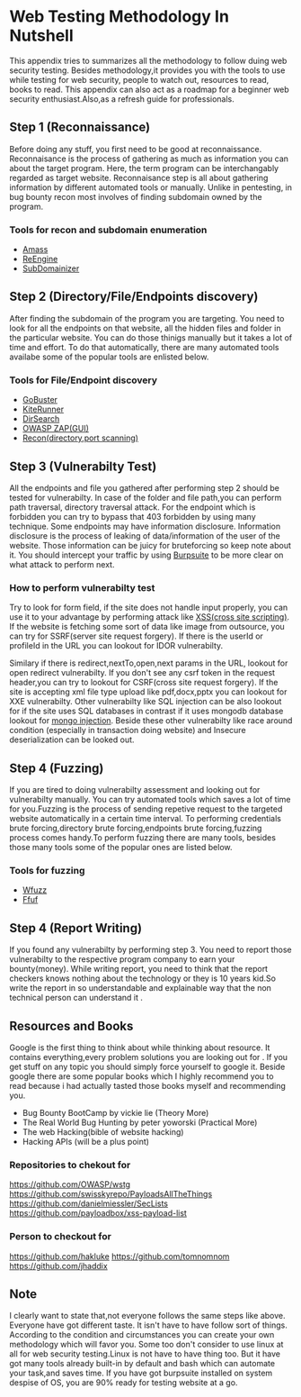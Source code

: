 # Web Testing Methodology In Nutshell

This appendix tries to summarizes all the methodology to follow duing web security testing. Besides methodology,it provides you with the tools to use while testing for web security, people to watch out, resources to read, books to read. This appendix can also act as a roadmap for a beginner web security enthusiast.Also,as a refresh guide for professionals.

## Step 1 (Reconnaissance)

Before doing any stuff, you first need to be good at reconnaissance. Reconnaisance is the process of gathering as much as information you can about the target program. Here, the term program can be interchangably regarded as target website. Reconnaisance step is all about gathering information by different automated tools or manually. Unlike in pentesting, in bug bounty recon most involves of finding subdomain owned by the program.

### Tools for recon and subdomain enumeration

- [Amass](https://github.com/OWASP/Amass)
- [ReEngine](https://github.com/yogeshojha/rengine)
- [SubDomainizer](https://github.com/nsonaniya2010/SubDomainizer)

## Step 2 (Directory/File/Endpoints discovery)

After finding the subdomain of the program you are targeting. You need to look for all the endpoints on that website, all the hidden files and folder in the particular website. You can do those thinigs manually but it takes a lot of time and effort. To do that automatically, there are many automated tools availabe some of the popular tools are enlisted below.

### Tools for File/Endpoint discovery

- [GoBuster](https://github.com/OJ/gobuster)
- [KiteRunner](https://github.com/assetnote/kiterunner)
- [DirSearch](https://github.com/maurosoria/dirsearch)
- [OWASP ZAP(GUI)](https://owasp.org/www-project-zap/)
- [Recon(directory,port scanning)](https://github.com/maheshbasnet089/recon)

## Step 3 (Vulnerabilty Test)

All the endpoints and file you gathered after performing step 2 should be tested for vulnerabilty. In case of the folder and file path,you can perform path traversal, directory traversal attack. For the endpoint which is forbidden you can try to bypass that 403 forbidden by using many technique. Some endpoints may have information disclosure. Information disclosure is the process of leaking of data/information of the user of the website. Those information can be juicy for bruteforcing so keep note about it. You should intercept your traffic by using [Burpsuite](https://portswigger.net/burp/documentation/desktop/getting-started) to be more clear on what attack to perform next.

### How to perform vulnerabilty test

Try to look for form field, if the site does not handle input properly, you can use it to your advantage by performing attack like [XSS(cross site scripting)](https://medium.com/@maheshbasnet/cross-site-scripting-or-xss-13f49fed6cc5). If the website is fetching some sort of data like image from outsource, you can try for SSRF(server site request forgery). If there is the userId or profileId in the URL you can lookout for IDOR vulnerabilty.

Similary if there is redirect,nextTo,open,next params in the URL, lookout for open redirect vulnerabilty. If you don't see any csrf token in the request header,you can try to lookout for CSRF(cross site request forgery). If the site is accepting xml file type upload like pdf,docx,pptx you can lookout for XXE vulnerabilty. Other vulnerabilty like SQL injection can be also lookout for if the site uses SQL databases in contrast if it uses mongodb database lookout for [mongo injection](https://medium.com/@maheshbasnet/mongo-injection-sql-injection-a8b76cd8b193). Beside these other vulnerabilty like race around condition (especially in transaction doing website) and Insecure deserialization can be looked out.

## Step 4 (Fuzzing)

If you are tired to doing vulnerabilty assessment and looking out for vulnerabilty manually. You can try automated tools which saves a lot of time for you.Fuzzing is the process of sending repetive request to the targeted website automatically in a certain time interval. To performing credentials brute forcing,directory brute forcing,endpoints brute forcing,fuzzing process comes handy.To perform fuzzing there are many tools, besides those many tools some of the popular ones are listed below.

### Tools for fuzzing

- [Wfuzz](https://github.com/xmendez/wfuzz)
- [Ffuf](https://github.com/ffuf/ffuf)

## Step 4 (Report Writing)

If you found any vulnerabilty by performing step 3. You need to report those vulnerabilty to the respective program company to earn your bounty(money). While writing report, you need to think that the report checkers knows nothing about the technology or they is 10 years kid.So write the report in so understandable and explainable way that the non technical person can understand it .

## Resources and Books

Google is the first thing to think about while thinking about resource. It contains everything,every problem solutions you are looking out for . If you get stuff on any topic you should simply force yourself to google it. Beside google there are some popular books which I highly recommend you to read because i had actually tasted those books myself and recommending you.

- Bug Bounty BootCamp by vickie lie (Theory More)
- The Real World Bug Hunting by peter yoworski (Practical More)
- The web Hacking(bible of website hacking)
- Hacking APIs (will be a plus point)

### Repositories to chekout for

<https://github.com/OWASP/wstg>
<https://github.com/swisskyrepo/PayloadsAllTheThings>
<https://github.com/danielmiessler/SecLists>
<https://github.com/payloadbox/xss-payload-list>

### Person to checkout for

<https://github.com/hakluke>
<https://github.com/tomnomnom>
<https://github.com/jhaddix>

## Note

I clearly want to state that,not everyone follows the same steps like above. Everyone have got different taste. It isn't have to have follow sort of things. According to the condition and circumstances you can create your own methodology which will favor you.
Some too don't consider to use linux at all for web security testing.Linux is not have to have thing too. But it have got many tools already built-in by default and bash which can automate your task,and saves time. If you have got burpsuite installed on system despise of OS, you are 90% ready for testing website at a go.
